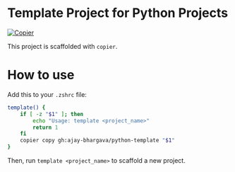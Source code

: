 # Template Project for Python Projects

[![Copier](https://img.shields.io/endpoint?url=https://raw.githubusercontent.com/copier-org/copier/master/img/badge/badge-grayscale-inverted-border-orange.json)](https://github.com/copier-org/copier) 

This project is scaffolded with `copier`.

# How to use

Add this to your `.zshrc` file:

```bash
template() {
    if [ -z "$1" ]; then
        echo "Usage: template <project_name>"
        return 1
    fi
    copier copy gh:ajay-bhargava/python-template "$1"
}
```

Then, run `template <project_name>` to scaffold a new project.
